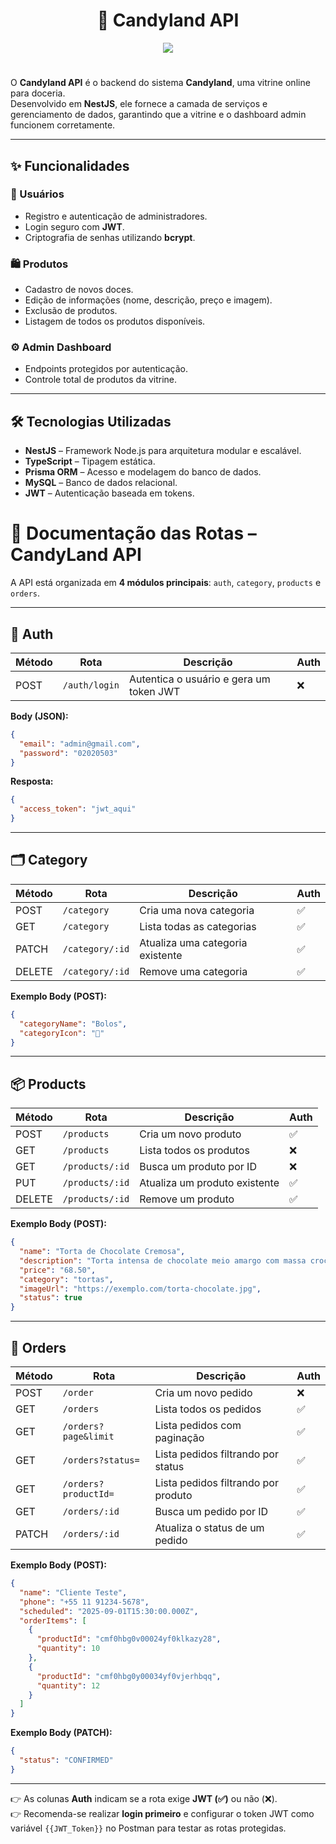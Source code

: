 <h1 align="center">🍬 Candyland API</h1>

<p align="center">
    <img src="https://skillicons.dev/icons?i=nodejs,typescript,nest,postgresql,prisma" />
</p>
<div>
<h1 align="center"></h1>
</div>

O **Candyland API** é o backend do sistema **Candyland**, uma vitrine online para doceria.  
Desenvolvido em **NestJS**, ele fornece a camada de serviços e gerenciamento de dados, garantindo que a vitrine e o dashboard admin funcionem corretamente.    

---

## ✨ Funcionalidades

### 👥 Usuários
- Registro e autenticação de administradores.
- Login seguro com **JWT**.
- Criptografia de senhas utilizando **bcrypt**.

### 🛍️ Produtos
- Cadastro de novos doces.
- Edição de informações (nome, descrição, preço e imagem).
- Exclusão de produtos.
- Listagem de todos os produtos disponíveis.

### ⚙️ Admin Dashboard
- Endpoints protegidos por autenticação.
- Controle total de produtos da vitrine.

---

## 🛠️ Tecnologias Utilizadas
- **NestJS** – Framework Node.js para arquitetura modular e escalável.
- **TypeScript** – Tipagem estática.
- **Prisma ORM** – Acesso e modelagem do banco de dados.
- **MySQL** – Banco de dados relacional.
- **JWT** – Autenticação baseada em tokens.

# 📖 Documentação das Rotas – CandyLand API

A API está organizada em **4 módulos principais**: `auth`, `category`, `products` e `orders`.

---

## 🔑 Auth

| Método | Rota           | Descrição                  | Auth |
|--------|----------------|----------------------------|------|
| POST   | `/auth/login`  | Autentica o usuário e gera um token JWT | ❌ |

**Body (JSON):**
```json
{
  "email": "admin@gmail.com",
  "password": "02020503"
}
```

**Resposta:**
```json
{
  "access_token": "jwt_aqui"
}
```

---

## 🗂️ Category

| Método | Rota               | Descrição                       | Auth |
|--------|--------------------|---------------------------------|------|
| POST   | `/category`        | Cria uma nova categoria         | ✅ |
| GET    | `/category`        | Lista todas as categorias       | ✅ |
| PATCH  | `/category/:id`    | Atualiza uma categoria existente| ✅ |
| DELETE | `/category/:id`    | Remove uma categoria            | ✅ |

**Exemplo Body (POST):**
```json
{
  "categoryName": "Bolos",
  "categoryIcon": "🎂"
}
```

---

## 📦 Products

| Método | Rota               | Descrição                       | Auth |
|--------|--------------------|---------------------------------|------|
| POST   | `/products`        | Cria um novo produto            | ✅ |
| GET    | `/products`        | Lista todos os produtos         | ❌ |
| GET    | `/products/:id`    | Busca um produto por ID         | ❌ |
| PUT    | `/products/:id`    | Atualiza um produto existente   | ✅ |
| DELETE | `/products/:id`    | Remove um produto               | ✅ |

**Exemplo Body (POST):**
```json
{
  "name": "Torta de Chocolate Cremosa",
  "description": "Torta intensa de chocolate meio amargo com massa crocante.",
  "price": "68.50",
  "category": "tortas",
  "imageUrl": "https://exemplo.com/torta-chocolate.jpg",
  "status": true
}
```

---

## 🧾 Orders

| Método | Rota                | Descrição                        | Auth |
|--------|---------------------|----------------------------------|------|
| POST   | `/order`            | Cria um novo pedido              | ❌ |
| GET    | `/orders`           | Lista todos os pedidos           | ✅ |
| GET    | `/orders?page&limit`| Lista pedidos com paginação      | ✅ |
| GET    | `/orders?status=`   | Lista pedidos filtrando por status | ✅ |
| GET    | `/orders?productId=`| Lista pedidos filtrando por produto | ✅ |
| GET    | `/orders/:id`       | Busca um pedido por ID           | ✅ |
| PATCH  | `/orders/:id`       | Atualiza o status de um pedido   | ✅ |

**Exemplo Body (POST):**
```json
{
  "name": "Cliente Teste",
  "phone": "+55 11 91234-5678",
  "scheduled": "2025-09-01T15:30:00.000Z",
  "orderItems": [
    {
      "productId": "cmf0hbg0v00024yf0klkazy28",
      "quantity": 10
    },
    {
      "productId": "cmf0hbg0y00034yf0vjerhbqq",
      "quantity": 12
    }
  ]
}
```

**Exemplo Body (PATCH):**
```json
{
  "status": "CONFIRMED"
}
```
---
👉 As colunas **Auth** indicam se a rota exige **JWT (✅)** ou não (❌).  
👉 Recomenda-se realizar **login primeiro** e configurar o token JWT como variável `{{JWT_Token}}` no Postman para testar as rotas protegidas. 
